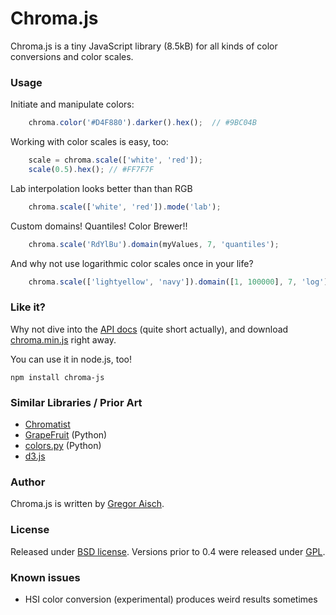 # Chroma.js

Chroma.js is a tiny JavaScript library (8.5kB) for all kinds of color conversions and color scales.

### Usage


Initiate and manipulate colors:

```javascript
    chroma.color('#D4F880').darker().hex();  // #9BC04B
```

Working with color scales is easy, too:

```javascript    
    scale = chroma.scale(['white', 'red']);
    scale(0.5).hex(); // #FF7F7F
```

Lab interpolation looks better than than RGB

```javascript    
    chroma.scale(['white', 'red']).mode('lab');
```

Custom domains! Quantiles! Color Brewer!! 
```javascript    
    chroma.scale('RdYlBu').domain(myValues, 7, 'quantiles');    
```

And why not use logarithmic color scales once in your life?

```javascript
    chroma.scale(['lightyellow', 'navy']).domain([1, 100000], 7, 'log');    
```

### Like it?

Why not dive into the [API docs](https://github.com/gka/chroma.js/blob/master/doc/api.md) (quite short actually), and download [chroma.min.js](https://raw.github.com/gka/chroma.js/master/chroma.min.js) right away.

You can use it in node.js, too!

    npm install chroma-js


### Similar Libraries / Prior Art

* [Chromatist](https://github.com/jrus/chromatist)
* [GrapeFruit](http://code.google.com/p/grapefruit/) (Python)
* [colors.py](https://github.com/mattrobenolt/colors.py) (Python)
* [d3.js](https://github.com/mbostock/d3)


### Author

Chroma.js is written by [Gregor Aisch](http://driven-by-data.net).

### License

Released under [BSD license](http://opensource.org/licenses/BSD-3-Clause).
Versions prior to 0.4 were released under [GPL](http://www.gnu.org/licenses/gpl-3.0).

### Known issues

* HSI color conversion (experimental) produces weird results sometimes